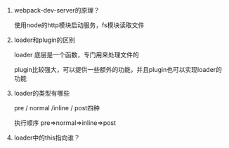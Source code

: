 1. webpack-dev-server的原理？

   使用node的http模块启动服务，fs模块读取文件

2. loader和plugin的区别

   loader 底层是一个函数，专门用来处理文件的

   plugin比较强大，可以提供一些额外的功能，并且plugin也可以实现loader的功能

3. loader的类型有哪些

   pre / normal /inline / post四种

   执行顺序 pre=>normal=>inline=>post

4. loader中的this指向谁？

